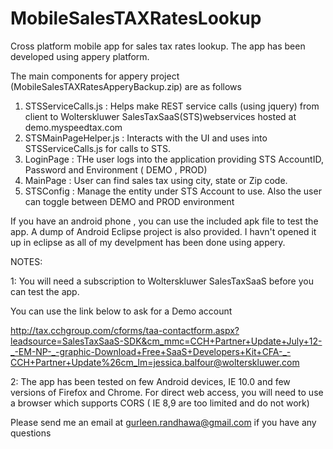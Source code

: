 MobileSalesTAXRatesLookup
=========================

Cross platform mobile app for sales tax rates lookup. The app has been developed using appery platform.

The main components  for appery project (MobileSalesTAXRatesApperyBackup.zip) are as follows

1. STSServiceCalls.js : Helps make REST service calls (using jquery) from client to Wolterskluwer SalesTaxSaaS(STS)webservices hosted at demo.myspeedtax.com
2. STSMainPageHelper.js : Interacts with the UI and uses into STSServiceCalls.js for  calls to STS.
3. LoginPage :  THe user logs into the application providing STS AccountID, Password and Environment ( DEMO , PROD)
4. MainPage : User can find sales tax using city, state or Zip code.
5. STSConfig : Manage the entity under STS Account to use. Also the user can toggle between DEMO and PROD environment


If you have an android phone , you can use the included apk file to test the app. A dump of Android Eclipse project is
also provided. I havn't opened it up in eclipse as all of my develpment has been done using appery.


NOTES:

1: 
You will need a subscription to Wolterskluwer SalesTaxSaaS before you can test the app.  

You can use the link below to ask for a Demo account

http://tax.cchgroup.com/cforms/taa-contactform.aspx?leadsource=SalesTaxSaaS-SDK&cm_mmc=CCH+Partner+Update+July+12-_-EM-NP-_-graphic-Download+Free+SaaS+Developers+Kit+CFA-_-CCH+Partner+Update%26cm_lm=jessica.balfour@wolterskluwer.com 


2: 
The app has been tested on few Android devices, IE 10.0  and few versions of Firefox and Chrome. 
For direct web access, you will need to  use a browser which supports CORS ( IE 8,9 are too limited and do not work)

Please send me an email at gurleen.randhawa@gmail.com if you have any questions
